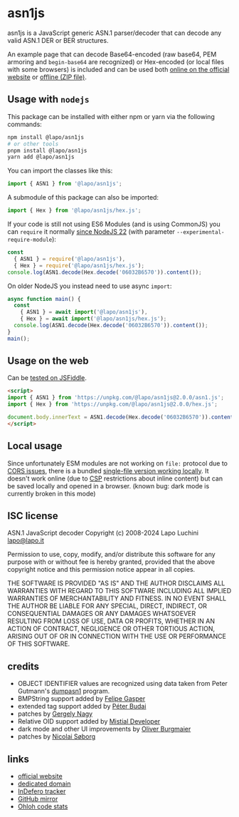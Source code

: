 asn1js
======

asn1js is a JavaScript generic ASN.1 parser/decoder that can decode any valid ASN.1 DER or BER structures.

An example page that can decode Base64-encoded (raw base64, PEM armoring and `begin-base64` are recognized) or Hex-encoded (or local files with some browsers) is included and can be used both [online on the official website](https://lapo.it/asn1js/) or [offline (ZIP file)](https://lapo.it/asn1js/asn1js.zip).

Usage with `nodejs`
-------------------

This package can be installed with either npm or yarn via the following commands:

```sh
npm install @lapo/asn1js
# or other tools
pnpm install @lapo/asn1js
yarn add @lapo/asn1js
```

You can import the classes like this:

```js
import { ASN1 } from '@lapo/asn1js';
```

A submodule of this package can also be imported:

```js
import { Hex } from '@lapo/asn1js/hex.js';
```

If your code is still not using ES6 Modules (and is using CommonJS) you can `require` it normally [since NodeJS 22](https://joyeecheung.github.io/blog/2024/03/18/require-esm-in-node-js/) (with parameter `--experimental-require-module`):

```js
const
  { ASN1 } = require('@lapo/asn1js'),
  { Hex } = require('@lapo/asn1js/hex.js');
console.log(ASN1.decode(Hex.decode('06032B6570')).content());
```

On older NodeJS you instead need to use async `import`:

```js
async function main() {
  const
    { ASN1 } = await import('@lapo/asn1js'),
    { Hex } = await import('@lapo/asn1js/hex.js');
  console.log(ASN1.decode(Hex.decode('06032B6570')).content());
}
main();
```

Usage on the web
--------------------

Can be [tested on JSFiddle](https://jsfiddle.net/lapo/y6t2wo7q/).

```html
<script>
import { ASN1 } from 'https://unpkg.com/@lapo/asn1js@2.0.0/asn1.js';
import { Hex } from 'https://unpkg.com/@lapo/asn1js@2.0.0/hex.js';

document.body.innerText = ASN1.decode(Hex.decode('06032B6570')).content();
</script>
```

Local usage
--------------------

Since unfortunately ESM modules are not working on `file:` protocol due to [CORS issues](https://developer.mozilla.org/en-US/docs/Web/JavaScript/Guide/Modules#other_differences_between_modules_and_standard_scripts), there is a bundled [single-file version working locally](https://asn1js.eu/index-local.html). It doesn't work online (due to [CSP](https://developer.mozilla.org/en-US/docs/Web/HTTP/CSP) restrictions about inline content) but can be saved locally and opened in a browser. (known bug: dark mode is currently broken in this mode)

ISC license
-----------

ASN.1 JavaScript decoder Copyright (c) 2008-2024 Lapo Luchini <lapo@lapo.it>

Permission to use, copy, modify, and/or distribute this software for any purpose with or without fee is hereby granted, provided that the above copyright notice and this permission notice appear in all copies.

THE SOFTWARE IS PROVIDED "AS IS" AND THE AUTHOR DISCLAIMS ALL WARRANTIES WITH REGARD TO THIS SOFTWARE INCLUDING ALL IMPLIED WARRANTIES OF MERCHANTABILITY AND FITNESS. IN NO EVENT SHALL THE AUTHOR BE LIABLE FOR ANY SPECIAL, DIRECT, INDIRECT, OR CONSEQUENTIAL DAMAGES OR ANY DAMAGES WHATSOEVER RESULTING FROM LOSS OF USE, DATA OR PROFITS, WHETHER IN AN ACTION OF CONTRACT, NEGLIGENCE OR OTHER TORTIOUS ACTION, ARISING OUT OF OR IN CONNECTION WITH THE USE OR PERFORMANCE OF THIS SOFTWARE.

credits
-------

- OBJECT IDENTIFIER values are recognized using data taken from Peter Gutmann's [dumpasn1](https://www.cs.auckland.ac.nz/~pgut001/#standards) program.
- BMPString support added by [Felipe Gasper](https://github.com/FGasper)
- extended tag support added by [Péter Budai](https://www.peterbudai.eu/)
- patches by [Gergely Nagy](https://github.com/ngg)
- Relative OID support added by [Mistial Developer](https://github.com/mistial-dev)
- dark mode and other UI improvements by [Oliver Burgmaier](https://github.com/olibu/)
- patches by [Nicolai Søborg](https://github.com/NicolaiSoeborg)

links
-----

- [official website](https://lapo.it/asn1js/)
- [dedicated domain](https://asn1js.eu/)
- [InDefero tracker](http://idf.lapo.it/p/asn1js/)
- [GitHub mirror](https://github.com/lapo-luchini/asn1js)
- [Ohloh code stats](https://www.openhub.net/p/asn1js)
